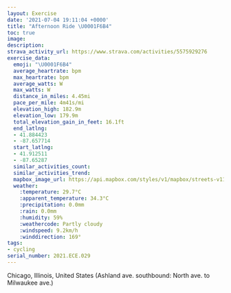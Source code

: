 ```yaml
---
layout: Exercise
date: '2021-07-04 19:11:04 +0000'
title: "Afternoon Ride \U0001F6B4"
toc: true
image:
description:
strava_activity_url: https://www.strava.com/activities/5575929276
exercise_data:
  emoji: "\U0001F6B4"
  average_heartrate: bpm
  max_heartrate: bpm
  average_watts: W
  max_watts: W
  distance_in_miles: 4.45mi
  pace_per_mile: 4m41s/mi
  elevation_high: 182.9m
  elevation_low: 179.9m
  total_elevation_gain_in_feet: 16.1ft
  end_latlng:
  - 41.884423
  - -87.657714
  start_latlng:
  - 41.912511
  - -87.65287
  similar_activities_count:
  similar_activities_trend:
  mapbox_image_url: https://api.mapbox.com/styles/v1/mapbox/streets-v11/static/path-5+787af2-1.0(e%60y~Flu~uOWTx%40QBD%40ZFBFEPRRJ%60AEfABhAGH%40HD%40TG%60%40DPCTBjDARBf%40%3FbDBz%40%40lPAl%40Rh%5DHjBEf%40Cf%40CPEDFJDNDxJBtAAbBA%3FZ%3FZE%60DIzGCvDGt%40BbBGfABtFI%5C%3FNDXCrA%3FvBEDB%3FCLCNBPCLMRHN%40zAErBAr%40A%60%40ErAAP%40%5EA%60ABJEnB%40N%40NFF%3FjACt%40I%7CA%3F~AEhC%3F~AELDXETBrACz%40Fv%40CHEVALEL%40tAGjFEf%40%40nAEv%40%40bACnB%3FzAEhADnAIdDCrAEj%40%40rDKrBBzAAX%40d%40CV%40bAEX%40DBNAB%40A%40B%3F%3FDR%60%40Sk%40D%3FHD%40HGrALjCAhDAd%40EHIBAEUEeA%40UBE%3FGDIZ%40bABPFLKTHfGAlADbBA%60EH%60P%3Fp%40CH%40C%3F%40EG%3Fa%40%3F%40%3FAU%3FDG%3FSBIXe%40C%5BD%7BC%3FqADSFE%60%40BpABRADEJDp%40ER%3FVKJOnBATAN%40TRFBv%40%3FJGFWGqI%3FqBCo%40%40gACwB%3FGEGOGq%40DIC_%40B%7D%40%3FOCEEDCCU%3Fy%40EaBBUGgEBm%40I%7DDBYIWBYEO%40iCHi%40Ce%40I%7BE%3FcADQ%40OGwC%3FgCCO%40_%40DWGWAc%40%40OAeCCOBw%40AY%40ELDFCv%40AlB%3FRCBI%40iAGgBGyIEq%40Ia%40B%40AA%3F%40AC),pin-s-s+e5b22e(-87.65287,41.91251),pin-s-f+89ae00(-87.65772000000014,41.88442000000002)/auto/800x800?access_token=pk.eyJ1Ijoiam9zaGJlY2ttYW4iLCJhIjoiY205eWR2aDd1MWZ6djJrbXc4a3M0bWZleiJ9.XiG9OWkNcZk2QzjJbxLB4A
  weather:
    :temperature: 29.7°C
    :apparent_temperature: 34.3°C
    :precipitation: 0.0mm
    :rain: 0.0mm
    :humidity: 59%
    :weathercode: Partly cloudy
    :windspeed: 9.2km/h
    :winddirection: 169°
tags:
- cycling
serial_number: 2021.ECE.029
---
```

Chicago, Illinois, United States (Ashland ave. southbound: North ave. to Milwaukee ave.)

